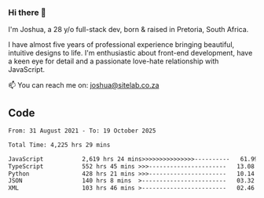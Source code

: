 ### Hi there 👋

I'm Joshua, a 28 y/o full-stack dev, born & raised in Pretoria, South Africa. 

I have almost five years of professional experience bringing beautiful, intuitive designs to life. I'm enthusiastic about front-end development, have a keen eye for detail and a passionate love-hate relationship with JavaScript.

📫 You can reach me on: joshua@sitelab.co.za

## **Code**

<!--START_SECTION:waka-->

```txt
From: 31 August 2021 - To: 19 October 2025

Total Time: 4,225 hrs 29 mins

JavaScript           2,619 hrs 24 mins>>>>>>>>>>>>>>>----------   61.99 %
TypeScript           552 hrs 45 mins >>>----------------------   13.08 %
Python               428 hrs 21 mins >>>----------------------   10.14 %
JSON                 140 hrs 8 mins  >------------------------   03.32 %
XML                  103 hrs 46 mins >------------------------   02.46 %
```

<!--END_SECTION:waka-->
